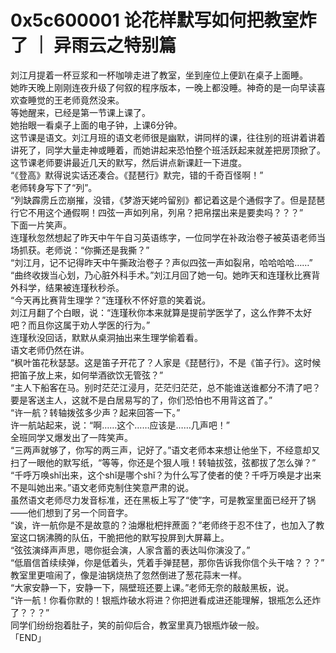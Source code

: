 # 0x5c600001 论花样默写如何把教室炸了 ｜ 异雨云之特别篇
  
刘江月提着一杯豆浆和一杯咖啡走进了教室，坐到座位上便趴在桌子上面睡。  
她昨天晚上刚刚连夜升级了何叙的程序版本，一晚上都没睡。神奇的是一向早读喜欢查睡觉的王老师竟然没来。  
等她醒来，已经是第一节课上课了。  
她抬眼一看桌子上面的电子钟，上课6分钟。  
这节课是语文。刘江月班的语文老师很是幽默，讲同样的课，往往别的班讲着讲着讲死了，同学大量走神或睡着，而她讲起来恐怕整个班活跃起来就差把房顶掀了。  
这节课老师要讲最近几天的默写，然后讲点新课赶一下进度。  
“《登高》默得说实话还凑合。《琵琶行》默完，错的千奇百怪啊！”  
老师转身写下了“列”。  
“列缺霹雳丘峦崩摧，没错，《梦游天姥吟留别》都记着这是个通假字了。但是琵琶行它不用这个通假啊！四弦一声如列帛，列帛？把帛摆出来是要卖吗？？？”  
下面一片笑声。  
连瑾秋忽然想起了昨天中午午自习英语练字，一位同学在补政治卷子被英语老师当场抓获。老师说：“你撕还是我撕？”  
“刘江月，记不记得昨天中午撕政治卷子？声似四弦一声如裂帛，哈哈哈哈……”  
“曲终收拨当心划，乃心脏外科手术。”刘江月回了她一句。她昨天和连瑾秋比赛背外科学，结果被连瑾秋秒杀。  
“今天再比赛背生理学？”连瑾秋不怀好意的笑着说。  
刘江月翻了个白眼，说：“连瑾秋你本来就算是提前学医学了，这么作弊不太好吧？而且你这属于劝人学医的行为。”  
连瑾秋没回话，默默从桌洞抽出来生理学偷着看。  
语文老师仍然在讲。  
“枫叶笛花秋瑟瑟。这是笛子开花了？人家是《琵琶行》，不是《笛子行》。这时候把笛子放上来，如何举酒欲饮无管弦？”  
“主人下船客在马。别时茫茫江浸月，茫茫归茫茫，总不能谁送谁都分不清了吧？要是客送主人，这就不是白居易写的了，你们恐怕也不用背这首了。”  
“许一航？转轴拨弦多少声？起来回答一下。”  
许一航站起来，说：“啊……这个……应该是……几声吧！”  
全班同学又爆发出了一阵笑声。  
“三两声就够了，你写的两三声，记好了。”语文老师本来想让他坐下，不经意却又扫了一眼他的默写纸，“等等，你还是个狠人哦！转轴拔弦，弦都拔了怎么弹？”  
“千呼万唤shǐ出来，这个shǐ是哪个shǐ？为什么写了使者的使？千呼万唤是才出来不是叫她出来。”语文老师克制住笑意严肃的说。  
虽然语文老师尽力发音标准，还在黑板上写了“使”字，可是教室里面已经开了锅——他们想到了另一个同音字。  
“诶，许一航你是不是故意的？油爆枇杷拌蔗面？”老师终于忍不住了，也加入了教室这口锅沸腾的队伍，干脆把他的默写投屏到大屏幕上。  
“弦弦演绎声声思，嗯你挺会演，人家含蓄的表达叫你演没了。”  
“低眉信首续续弹，你是低着头，凭着手弹琵琶，那你告诉我你信个头干啥？？？”  
教室里更喧闹了，像是油锅烧热了忽然倒进了葱花蒜末一样。  
“大家安静一下，安静一下，隔壁班还要上课。”老师无奈的敲敲黑板，说。  
“许一航！你看你默的！银瓶炸破水将进？你把迸看成进还能理解，银瓶怎么还炸了？？？”  
同学们纷纷抱着肚子，笑的前仰后合，教室里真乃银瓶炸破一般。  
「END」  
